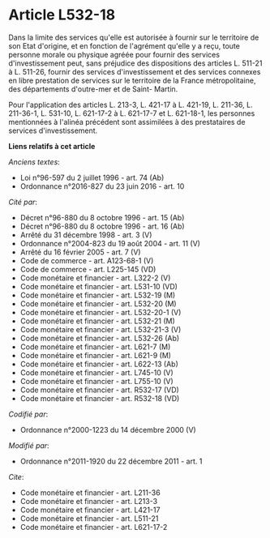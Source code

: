 # Article L532-18

Dans la limite des services qu'elle est autorisée à fournir sur le territoire de son Etat d'origine, et en fonction de
l'agrément qu'elle y a reçu, toute personne morale ou physique agréée pour fournir des services d'investissement peut, sans
préjudice des dispositions des articles L. 511-21 à L. 511-26, fournir des services d'investissement et des services connexes
en libre prestation de services sur le territoire de la France métropolitaine, des départements d'outre-mer et de Saint-
Martin. 

Pour l'application des articles L. 213-3, 
L. 421-17 à L. 421-19, L. 211-36, L. 211-36-1, L. 531-10, L. 621-17-2 à L. 621-17-7 et L. 621-18-1, les personnes mentionnées
à l'alinéa précédent sont assimilées à des prestataires de services d'investissement.

**Liens relatifs à cet article**

_Anciens textes_:

  - Loi n°96-597 du 2 juillet 1996 - art. 74 (Ab)
  - Ordonnance n°2016-827 du 23 juin 2016 - art. 10

_Cité par_:

  - Décret n°96-880 du 8 octobre 1996 - art. 15 (Ab)
  - Décret n°96-880 du 8 octobre 1996 - art. 16 (Ab)
  - Arrêté du 31 décembre 1998 - art. 3 (V)
  - Ordonnance n°2004-823 du 19 août 2004 - art. 11 (V)
  - Arrêté du 16 février 2005 - art. 7 (V)
  - Code de commerce - art. A123-68-1 (V)
  - Code de commerce - art. L225-145 (VD)
  - Code monétaire et financier - art. L322-2 (V)
  - Code monétaire et financier - art. L531-10 (VD)
  - Code monétaire et financier - art. L532-19 (M)
  - Code monétaire et financier - art. L532-20 (M)
  - Code monétaire et financier - art. L532-20-1 (V)
  - Code monétaire et financier - art. L532-21 (M)
  - Code monétaire et financier - art. L532-21-3 (V)
  - Code monétaire et financier - art. L532-26 (Ab)
  - Code monétaire et financier - art. L621-7 (M)
  - Code monétaire et financier - art. L621-9 (M)
  - Code monétaire et financier - art. L622-13 (Ab)
  - Code monétaire et financier - art. L745-10 (V)
  - Code monétaire et financier - art. L755-10 (V)
  - Code monétaire et financier - art. R532-17 (VD)
  - Code monétaire et financier - art. R532-18 (VD)

_Codifié par_:

  - Ordonnance n°2000-1223 du 14 décembre 2000 (V)

_Modifié par_:

  - Ordonnance n°2011-1920 du 22 décembre 2011 - art. 1

_Cite_:

  - Code monétaire et financier - art. L211-36
  - Code monétaire et financier - art. L213-3
  - Code monétaire et financier - art. L421-17
  - Code monétaire et financier - art. L511-21
  - Code monétaire et financier - art. L621-17-2
